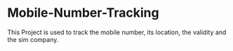 # Mobile-Number-Tracking
This Project is used to track the mobile number, its location, the validity and the sim company.

